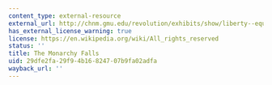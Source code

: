 ```yaml
---
content_type: external-resource
external_url: http://chnm.gmu.edu/revolution/exhibits/show/liberty--equality--fraternity/monarchy-falls
has_external_license_warning: true
license: https://en.wikipedia.org/wiki/All_rights_reserved
status: ''
title: The Monarchy Falls
uid: 29dfe2fa-29f9-4b16-8247-07b9fa02adfa
wayback_url: ''
---
```

